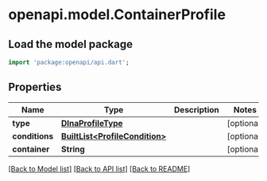 # openapi.model.ContainerProfile

## Load the model package
```dart
import 'package:openapi/api.dart';
```

## Properties
Name | Type | Description | Notes
------------ | ------------- | ------------- | -------------
**type** | [**DlnaProfileType**](DlnaProfileType.md) |  | [optional] 
**conditions** | [**BuiltList&lt;ProfileCondition&gt;**](ProfileCondition.md) |  | [optional] 
**container** | **String** |  | [optional] 

[[Back to Model list]](../README.md#documentation-for-models) [[Back to API list]](../README.md#documentation-for-api-endpoints) [[Back to README]](../README.md)


